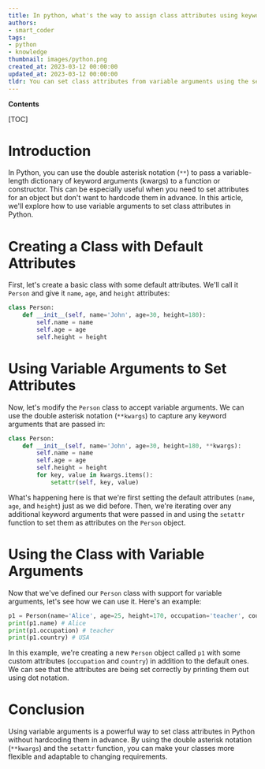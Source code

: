 ```yaml
---
title: In python, what's the way to assign class attributes using keyword arguments (kwargs) arguments?
authors:
- smart_coder
tags:
- python
- knowledge
thumbnail: images/python.png
created_at: 2023-03-12 00:00:00
updated_at: 2023-03-12 00:00:00
tldr: You can set class attributes from variable arguments using the setattr function in a class method that has **kwargs as a parameter.
---
```


**Contents**

[TOC]

# Introduction
In Python, you can use the double asterisk notation (`**`) to pass a variable-length dictionary of keyword arguments (kwargs) to a function or constructor. This can be especially useful when you need to set attributes for an object but don't want to hardcode them in advance. In this article, we'll explore how to use variable arguments to set class attributes in Python.

# Creating a Class with Default Attributes
First, let's create a basic class with some default attributes. We'll call it `Person` and give it `name`, `age`, and `height` attributes:

```python
class Person:
    def __init__(self, name='John', age=30, height=180):
        self.name = name
        self.age = age
        self.height = height
```

# Using Variable Arguments to Set Attributes
Now, let's modify the `Person` class to accept variable arguments. We can use the double asterisk notation (`**kwargs`) to capture any keyword arguments that are passed in:

```python
class Person:
    def __init__(self, name='John', age=30, height=180, **kwargs):
        self.name = name
        self.age = age
        self.height = height
        for key, value in kwargs.items():
            setattr(self, key, value)
```

What's happening here is that we're first setting the default attributes (`name`, `age`, and `height`) just as we did before. Then, we're iterating over any additional keyword arguments that were passed in and using the `setattr` function to set them as attributes on the `Person` object.

# Using the Class with Variable Arguments
Now that we've defined our `Person` class with support for variable arguments, let's see how we can use it. Here's an example:

```python
p1 = Person(name='Alice', age=25, height=170, occupation='teacher', country='USA')
print(p1.name) # Alice
print(p1.occupation) # teacher
print(p1.country) # USA
```

In this example, we're creating a new `Person` object called `p1` with some custom attributes (`occupation` and `country`) in addition to the default ones. We can see that the attributes are being set correctly by printing them out using dot notation.

# Conclusion
Using variable arguments is a powerful way to set class attributes in Python without hardcoding them in advance. By using the double asterisk notation (`**kwargs`) and the `setattr` function, you can make your classes more flexible and adaptable to changing requirements.
